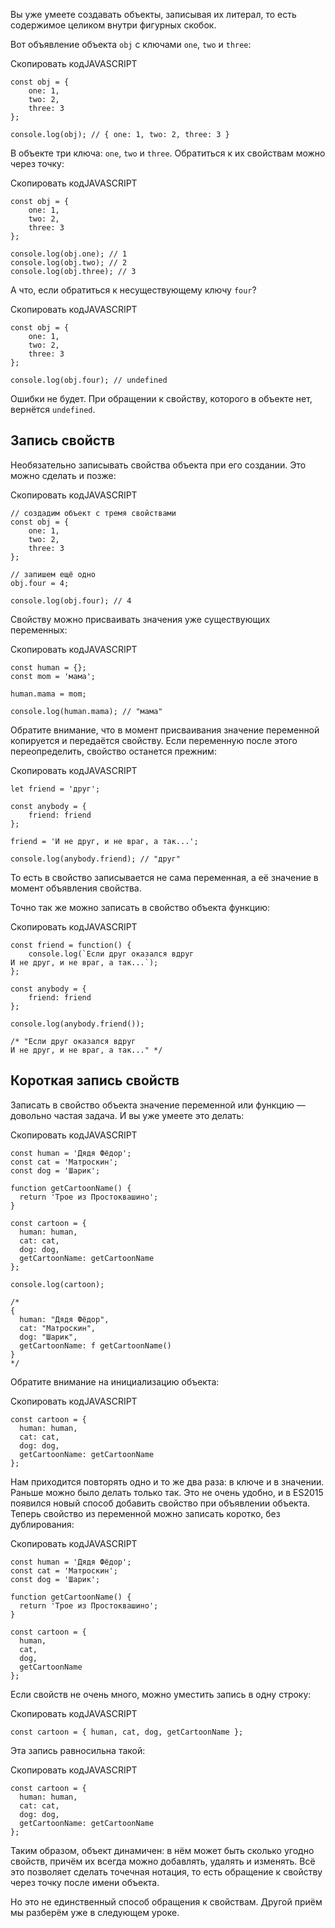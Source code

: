 

Вы уже умеете создавать объекты, записывая их литерал, то есть содержимое целиком внутри фигурных скобок.

Вот объявление объекта `obj` с ключами `one`, `two` и `three`:

Скопировать кодJAVASCRIPT

```
const obj = {
    one: 1,
    two: 2,
    three: 3
};

console.log(obj); // { one: 1, two: 2, three: 3 } 
```

В объекте три ключа: `one`, `two` и `three`. Обратиться к их свойствам можно через точку:

Скопировать кодJAVASCRIPT

```
const obj = {
    one: 1,
    two: 2,
    three: 3
};

console.log(obj.one); // 1
console.log(obj.two); // 2
console.log(obj.three); // 3 
```

А что, если обратиться к несуществующему ключу `four`?

Скопировать кодJAVASCRIPT

```
const obj = {
    one: 1,
    two: 2,
    three: 3
};

console.log(obj.four); // undefined 
```

Ошибки не будет. При обращении к свойству, которого в объекте нет, вернётся `undefined`.

## Запись свойств

Необязательно записывать свойства объекта при его создании. Это можно сделать и позже:

Скопировать кодJAVASCRIPT

```
// создадим объект с тремя свойствами
const obj = {
    one: 1,
    two: 2,
    three: 3
};

// запишем ещё одно
obj.four = 4;

console.log(obj.four); // 4 
```

Свойству можно присваивать значения уже существующих переменных:

Скопировать кодJAVASCRIPT

```
const human = {};
const mom = 'мама';

human.mama = mom;

console.log(human.mama); // "мама" 
```

Обратите внимание, что в момент присваивания значение переменной копируется и передаётся свойству. Если переменную после этого переопределить, свойство останется прежним:

Скопировать кодJAVASCRIPT

```
let friend = 'друг';

const anybody = {
    friend: friend
};

friend = 'И не друг, и не враг, а так...';

console.log(anybody.friend); // "друг" 
```

То есть в свойство записывается не сама переменная, а её значение в момент объявления свойства.

Точно так же можно записать в свойство объекта функцию:

Скопировать кодJAVASCRIPT

```
const friend = function() {
    console.log(`Если друг оказался вдруг
И не друг, и не враг, а так...`);
};

const anybody = {
    friend: friend
};

console.log(anybody.friend());

/* "Если друг оказался вдруг
И не друг, и не враг, а так..." */ 
```

## Короткая запись свойств

Записать в свойство объекта значение переменной или функцию — довольно частая задача. И вы уже умеете это делать:

Скопировать кодJAVASCRIPT

```
const human = 'Дядя Фёдор';
const cat = 'Матроскин';
const dog = 'Шарик';

function getCartoonName() {
  return 'Трое из Простоквашино';
}

const cartoon = {
  human: human,
  cat: cat,
  dog: dog,
  getCartoonName: getCartoonName
};

console.log(cartoon);

/*
{
  human: "Дядя Фёдор",
  cat: "Матроскин",
  dog: "Шарик",
  getCartoonName: f getCartoonName()
}
*/ 
```

Обратите внимание на инициализацию объекта:

Скопировать кодJAVASCRIPT

```
const cartoon = {
  human: human,
  cat: cat,
  dog: dog,
  getCartoonName: getCartoonName
}; 
```

Нам приходится повторять одно и то же два раза: в ключе и в значении. Раньше можно было делать только так. Это не очень удобно, и в ES2015 появился новый способ добавить свойство при объявлении объекта. Теперь свойство из переменной можно записать коротко, без дублирования:

Скопировать кодJAVASCRIPT

```
const human = 'Дядя Фёдор';
const cat = 'Матроскин';
const dog = 'Шарик';

function getCartoonName() {
  return 'Трое из Простоквашино';
}

const cartoon = {
  human,
  cat,
  dog,
  getCartoonName
}; 
```

Если свойств не очень много, можно уместить запись в одну строку:

Скопировать кодJAVASCRIPT

```
const cartoon = { human, cat, dog, getCartoonName }; 
```

Эта запись равносильна такой:

Скопировать кодJAVASCRIPT

```
const cartoon = {
  human: human,
  cat: cat,
  dog: dog,
  getCartoonName: getCartoonName
}; 
```

Таким образом, объект динамичен: в нём может быть сколько угодно свойств, причём их всегда можно добавлять, удалять и изменять. Всё это позволяет сделать точечная нотация, то есть обращение к свойству через точку после имени объекта.

Но это не единственный способ обращения к свойствам. Другой приём мы разберём уже в следующем уроке.